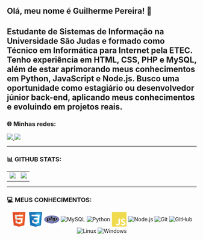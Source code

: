 ## Olá, meu nome é Guilherme Pereira! 👋  
Estudante de Sistemas de Informação na Universidade São Judas e formado como Técnico em Informática para Internet pela ETEC. Tenho experiência em HTML, CSS, PHP e MySQL, além de estar aprimorando meus conhecimentos em Python, JavaScript e Node.js. Busco uma oportunidade como estagiário ou desenvolvedor júnior back-end, aplicando meus conhecimentos e evoluindo em projetos reais.
---

### 🌐 Minhas redes:
<div>
  <a href="https://www.linkedin.com/in/guilherme2007/" target="_blank">
    <img src="https://img.shields.io/badge/-LinkedIn-%230077B5?style=for-the-badge&logo=linkedin&logoColor=white">
  </a>
  <a href="mailto:guilherme-dev2007@gmail.com" target="_blank">
    <img src="https://img.shields.io/badge/Gmail-D14836?style=for-the-badge&logo=gmail&logoColor=white">
  </a>
</div>

---

### 📊 GITHUB STATS:
<div align="center">
  <table>
    <tr>
      <td>
        <img height="180em" src="https://github-readme-stats.vercel.app/api?username=Gr-dev2007&show_icons=true&theme=tokyonight&include_all_commits=true&count_private=true"/>
      </td>
      <td>
        <img height="180em" src="https://github-readme-stats.vercel.app/api/top-langs/?username=Gr-dev2007&layout=compact&langs_count=8&theme=tokyonight"/>
      </td>
    </tr>
  </table>
</div>

---

### 💻 MEUS CONHECIMENTOS:
<div align="center">
  <!-- Linguagens que já sabe -->
  <img align="center" alt="HTML" height="40" width="40" src="https://raw.githubusercontent.com/devicons/devicon/master/icons/html5/html5-original.svg">
  <img align="center" alt="CSS" height="40" width="40" src="https://raw.githubusercontent.com/devicons/devicon/master/icons/css3/css3-original.svg">
  <img align="center" alt="PHP" height="40" width="40" src="https://raw.githubusercontent.com/devicons/devicon/master/icons/php/php-original.svg">
  <img align="center" alt="MySQL" height="40" width="40" src="https://cdn.jsdelivr.net/gh/devicons/devicon/icons/mysql/mysql-original.svg">

  <!-- Linguagens em aprendizado -->
  <img align="center" alt="Python" height="40" width="40" src="https://cdn.jsdelivr.net/gh/devicons/devicon/icons/python/python-original.svg">
  <img align="center" alt="JavaScript" height="40" width="40" src="https://raw.githubusercontent.com/devicons/devicon/master/icons/javascript/javascript-plain.svg">
  <img align="center" alt="Node.js" height="40" width="40" src="https://cdn.jsdelivr.net/gh/devicons/devicon/icons/nodejs/nodejs-original.svg">

  <!-- Ferramentas -->
  <img align="center" alt="Git" height="40" width="40" src="https://cdn.jsdelivr.net/gh/devicons/devicon/icons/git/git-original.svg">
  <img align="center" alt="GitHub" height="40" width="40" src="https://cdn.jsdelivr.net/gh/devicons/devicon/icons/github/github-original.svg">
  <img align="center" alt="Linux" height="40" width="40" src="https://cdn.jsdelivr.net/gh/devicons/devicon/icons/linux/linux-original.svg">
  <img align="center" alt="Windows" height="40" width="40" src="https://cdn.jsdelivr.net/gh/devicons/devicon/icons/windows8/windows8-original.svg">
</div>
